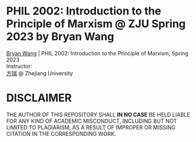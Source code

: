 # PHIL 2002: Introduction to the Principle of Marxism @ ZJU Spring 2023 by Bryan Wang
[Bryan Wang](https://github.com/Beryex) | PHIL 2002: Introduction to the Principle of Marxism, Spring 2023  
Instructor:   
[方瑞](https://person.zju.edu.cn/0018165) @ Zhejiang University

# DISCLAIMER
THE AUTHOR OF THIS REPOSITORY SHALL **IN NO CASE** BE HELD LIABLE FOR ANY KIND OF ACADEMIC MISCONDUCT, INCLUDING BUT NOT LIMITED TO PLAGIARISM, AS A RESULT OF IMPROPER OR MISSING CITATION IN THE CORRESPONDING WORK.
